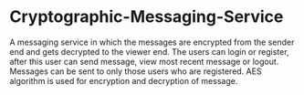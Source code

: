 # Cryptographic-Messaging-Service
A messaging service in which the messages are encrypted from the sender end and gets decrypted to the viewer end.
The users can login or register, after this user can send message, view most recent message or logout.
Messages can be sent to only those users who are registered.
AES algorithm is used for encryption and decryption of message.
